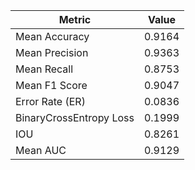 | Metric                  | Value |
|-------------------------|-------|
| Mean Accuracy           | 0.9164|
| Mean Precision          | 0.9363|
| Mean Recall             | 0.8753|
| Mean F1 Score           | 0.9047|
| Error Rate (ER)         | 0.0836|
| BinaryCrossEntropy Loss | 0.1999|
| IOU                     | 0.8261|
| Mean AUC                | 0.9129|
